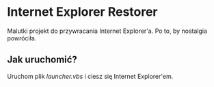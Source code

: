# Internet Explorer Restorer

Malutki projekt do przywracania Internet Explorer'a. Po to, by nostalgia powróciła.

## Jak uruchomić?
Uruchom plik _launcher.vbs_ i ciesz się Internet Explorer'em.
